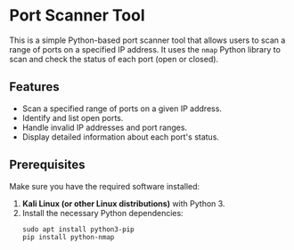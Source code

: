 # Port Scanner Tool

This is a simple Python-based port scanner tool that allows users to scan a range of ports on a specified IP address. It uses the `nmap` Python library to scan and check the status of each port (open or closed).

## Features

- Scan a specified range of ports on a given IP address.
- Identify and list open ports.
- Handle invalid IP addresses and port ranges.
- Display detailed information about each port's status.

## Prerequisites

Make sure you have the required software installed:

1. **Kali Linux (or other Linux distributions)** with Python 3.
2. Install the necessary Python dependencies:
   ```
   sudo apt install python3-pip
   pip install python-nmap
